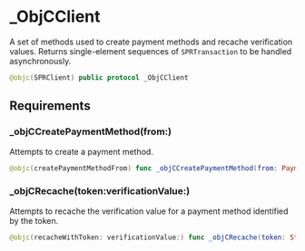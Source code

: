 # \_ObjCClient

A set of methods used to create payment methods and recache verification values.
Returns single-element sequences of `SPRTransaction` to be handled asynchronously.

``` swift
@objc(SPRClient) public protocol _ObjCClient
```

## Requirements

### \_objCCreatePaymentMethod(from:​)

Attempts to create a payment method.

``` swift
@objc(createPaymentMethodFrom) func _objCCreatePaymentMethod(from: PaymentMethodInfo) -> SingleTransaction
```

### \_objCRecache(token:​verificationValue:​)

Attempts to recache the verification value for a payment method identified by the token.

``` swift
@objc(recacheWithToken: verificationValue:) func _objCRecache(token: String, verificationValue: SpreedlySecureOpaqueString) -> SingleTransaction
```
